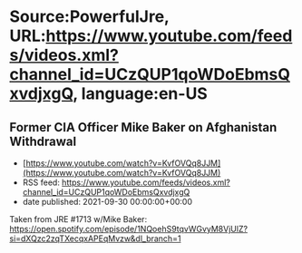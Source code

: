 # Source:PowerfulJre, URL:https://www.youtube.com/feeds/videos.xml?channel_id=UCzQUP1qoWDoEbmsQxvdjxgQ, language:en-US

## Former CIA Officer Mike Baker on Afghanistan Withdrawal
 - [https://www.youtube.com/watch?v=KvfOVQq8JJM](https://www.youtube.com/watch?v=KvfOVQq8JJM)
 - RSS feed: https://www.youtube.com/feeds/videos.xml?channel_id=UCzQUP1qoWDoEbmsQxvdjxgQ
 - date published: 2021-09-30 00:00:00+00:00

Taken from JRE #1713 w/Mike Baker:
https://open.spotify.com/episode/1NQoehS9tqvWGvyM8VjUlZ?si=dXQzc2zqTXecqxAPEqMvzw&dl_branch=1

